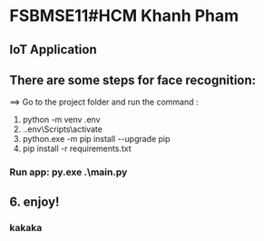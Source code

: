# FSBMSE11#HCM Khanh Pham 
## IoT Application


## There are some steps for face recognition:
==> Go to the project folder and run the command :

1. python -m venv .env
2. .\.env\Scripts\activate
3. python.exe -m pip install --upgrade pip
4. pip install -r requirements.txt

### Run app: py.exe .\main.py

  
## 6. enjoy!
### kakaka
  

